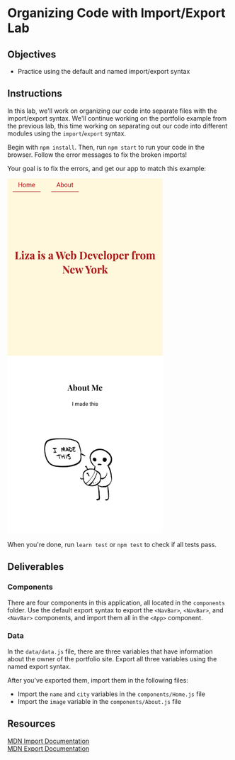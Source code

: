 # Organizing Code with Import/Export Lab

## Objectives

- Practice using the default and named import/export syntax

## Instructions

In this lab, we'll work on organizing our code into separate files with the
import/export syntax. We'll continue working on the portfolio example from the
previous lab, this time working on separating out our code into different
modules using the `import`/`export` syntax.

Begin with `npm install`. Then, run `npm start` to run your code in the browser.
Follow the error messages to fix the broken imports!

Your goal is to fix the errors, and get our app to match this example:

![demo](images/demo.png)

When you're done, run `learn test` or `npm test` to check if all tests pass.

## Deliverables

### Components

There are four components in this application, all located in the `components`
folder. Use the default export syntax to export the `<NavBar>`, `<NavBar>`, and
`<NavBar>` components, and import them all in the `<App>` component.

### Data

In the `data/data.js` file, there are three variables that have information
about the owner of the portfolio site. Export all three variables using the
named export syntax.

After you've exported them, import them in the following files:

- Import the `name` and `city` variables in the `components/Home.js` file
- Import the `image` variable in the `components/About.js` file

## Resources

[MDN Import Documentation][import]  
[MDN Export Documentation][export]

[import]: https://developer.mozilla.org/en-US/docs/web/javascript/reference/statements/import
[export]: https://developer.mozilla.org/en-US/docs/web/javascript/reference/statements/export
